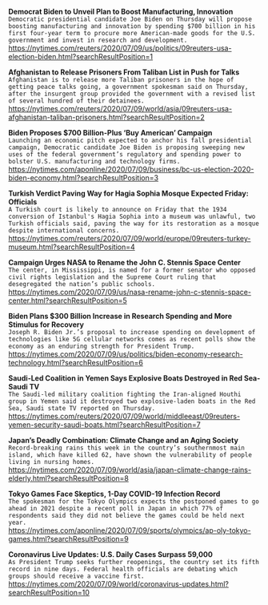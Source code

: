**Democrat Biden to Unveil Plan to Boost Manufacturing, Innovation**\
`Democratic presidential candidate Joe Biden on Thursday will propose boosting manufacturing and innovation by spending $700 billion in his first four-year term to procure more American-made goods for the U.S. government and invest in research and development.`\
https://nytimes.com/reuters/2020/07/09/us/politics/09reuters-usa-election-biden.html?searchResultPosition=1

**Afghanistan to Release Prisoners From Taliban List in Push for Talks**\
`Afghanistan is to release more Taliban prisoners in the hope of getting peace talks going, a government spokesman said on Thursday, after the insurgent group provided the government with a revised list of several hundred of their detainees.`\
https://nytimes.com/reuters/2020/07/09/world/asia/09reuters-usa-afghanistan-taliban-prisoners.html?searchResultPosition=2

**Biden Proposes $700 Billion-Plus ‘Buy American’ Campaign**\
`Launching an economic pitch expected to anchor his fall presidential campaign, Democratic candidate Joe Biden is proposing sweeping new uses of the federal government’s regulatory and spending power to bolster U.S. manufacturing and technology firms.`\
https://nytimes.com/aponline/2020/07/09/business/bc-us-election-2020-biden-economy.html?searchResultPosition=3

**Turkish Verdict Paving Way for Hagia Sophia Mosque Expected Friday: Officials**\
`A Turkish court is likely to announce on Friday that the 1934 conversion of Istanbul's Hagia Sophia into a museum was unlawful, two Turkish officials said, paving the way for its restoration as a mosque despite international concerns.`\
https://nytimes.com/reuters/2020/07/09/world/europe/09reuters-turkey-museum.html?searchResultPosition=4

**Campaign Urges NASA to Rename the John C. Stennis Space Center**\
`The center, in Mississippi, is named for a former senator who opposed civil rights legislation and the Supreme Court ruling that desegregated the nation’s public schools.`\
https://nytimes.com/2020/07/09/us/nasa-rename-john-c-stennis-space-center.html?searchResultPosition=5

**Biden Plans $300 Billion Increase in Research Spending and More Stimulus for Recovery**\
`Joseph R. Biden Jr.’s proposal to increase spending on development of technologies like 5G cellular networks comes as recent polls show the economy as an enduring strength for President Trump.`\
https://nytimes.com/2020/07/09/us/politics/biden-economy-research-technology.html?searchResultPosition=6

**Saudi-Led Coalition in Yemen Says Explosive Boats Destroyed in Red Sea-Saudi TV**\
`The Saudi-led military coalition fighting the Iran-aligned Houthi group in Yemen said it destroyed two explosive-laden boats in the Red Sea, Saudi state TV reported on Thursday. `\
https://nytimes.com/reuters/2020/07/09/world/middleeast/09reuters-yemen-security-saudi-boats.html?searchResultPosition=7

**Japan’s Deadly Combination: Climate Change and an Aging Society**\
`Record-breaking rains this week in the country’s southernmost main island, which have killed 62, have shown the vulnerability of people living in nursing homes.`\
https://nytimes.com/2020/07/09/world/asia/japan-climate-change-rains-elderly.html?searchResultPosition=8

**Tokyo Games Face Skeptics, 1-Day COVID-19 Infection Record**\
`The spokesman for the Tokyo Olympics expects the postponed games to go ahead in 2021 despite a recent poll in Japan in which 77% of respondents said they did not believe the games could be held next year.`\
https://nytimes.com/aponline/2020/07/09/sports/olympics/ap-oly-tokyo-games.html?searchResultPosition=9

**Coronavirus Live Updates: U.S. Daily Cases Surpass 59,000**\
`As President Trump seeks further reopenings, the country set its fifth record in nine days. Federal health officials are debating which groups should receive a vaccine first.`\
https://nytimes.com/2020/07/09/world/coronavirus-updates.html?searchResultPosition=10

